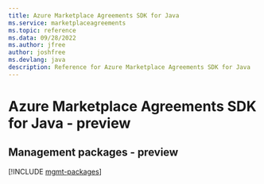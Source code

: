 ```yaml
---
title: Azure Marketplace Agreements SDK for Java
ms.service: marketplaceagreements
ms.topic: reference
ms.data: 09/28/2022
ms.author: jfree
author: joshfree
ms.devlang: java
description: Reference for Azure Marketplace Agreements SDK for Java
---
```

# Azure Marketplace Agreements SDK for Java - preview

## Management packages - preview
[!INCLUDE [mgmt-packages](marketplace-agreements-mgmt-index.md)]
